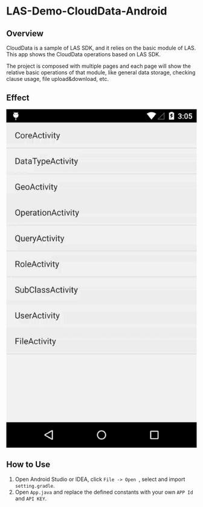 # LAS-Demo-CloudData-Android

## Overview

CloudData is a sample of LAS SDK, and it relies on the basic module of LAS. This app shows the CloudData operations based on LAS SDK.

The project is composed with multiple pages and each page will show the relative basic operations of that module, like general data storage, checking clause usage, file upload&download, etc.

## Effect

![capture](capture/clouddata.gif)

## How to Use

1. Open Android Studio or IDEA, click `File -> Open `, select and import `setting.gradle`.
2. Open `App.java` and replace the defined constants with your own `APP Id` and `API KEY`. 